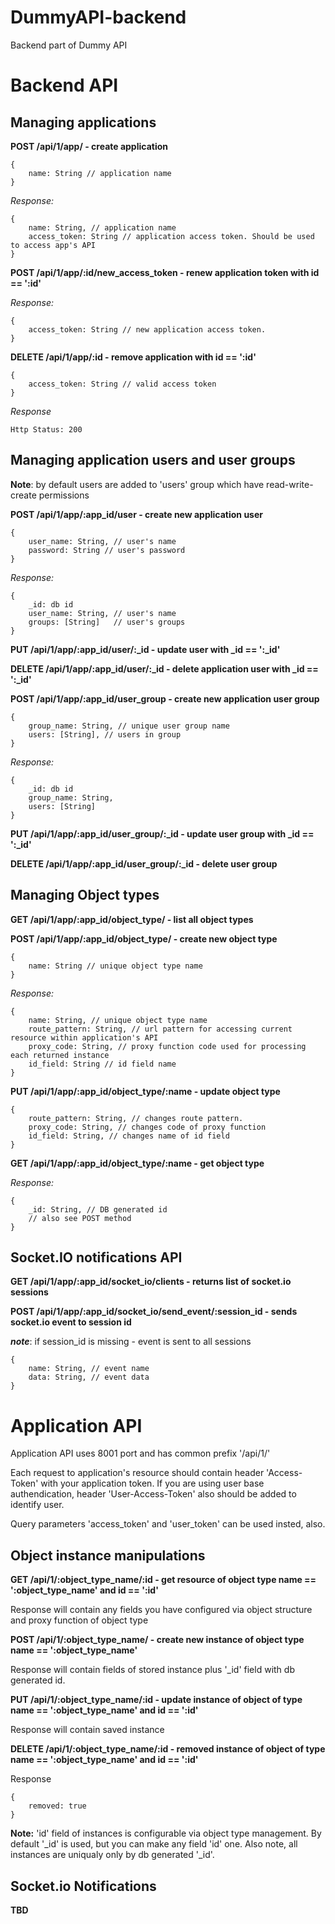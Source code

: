 DummyAPI-backend
================

Backend part of Dummy API


# Backend API

## Managing applications


**POST /api/1/app/  - create application**

    {
        name: String // application name
    }

*Response:*

    {
        name: String, // application name
        access_token: String // application access token. Should be used to access app's API
    }

**POST /api/1/app/:id/new_access_token - renew application token with id == ':id'**

*Response:*

    {
        access_token: String // new application access token.
    }


**DELETE /api/1/app/:id - remove application with id == ':id'**

    {
        access_token: String // valid access token
    }

*Response*

    Http Status: 200

## Managing application users and user groups

 **Note**: by default users are added to 'users' group which have read-write-create permissions

**POST /api/1/app/:app_id/user - create new application user**

    {
        user_name: String, // user's name
        password: String // user's password
    }

*Response:*

    {
        _id: db id
        user_name: String, // user's name
        groups: [String]   // user's groups
    }

**PUT /api/1/app/:app_id/user/:_id - update user with _id == ':_id'**

**DELETE /api/1/app/:app_id/user/:_id - delete application user with _id == ':_id'**


**POST /api/1/app/:app_id/user_group - create new application user group**

    {
        group_name: String, // unique user group name
        users: [String], // users in group
    }

*Response:*

    {
        _id: db id
        group_name: String,
        users: [String]
    }

**PUT /api/1/app/:app_id/user_group/:_id - update user group with _id == ':_id'**

**DELETE /api/1/app/:app_id/user_group/:_id - delete user group**


## Managing Object types

**GET /api/1/app/:app_id/object_type/ - list all object types**

**POST /api/1/app/:app_id/object_type/ - create new object type**

    {
        name: String // unique object type name
    }

*Response:*

    {
        name: String, // unique object type name
        route_pattern: String, // url pattern for accessing current resource within application's API
        proxy_code: String, // proxy function code used for processing each returned instance
        id_field: String // id field name
    }

**PUT /api/1/app/:app_id/object_type/:name - update object type**

    {
        route_pattern: String, // changes route pattern.
        proxy_code: String, // changes code of proxy function
        id_field: String, // changes name of id field
    }


**GET /api/1/app/:app_id/object_type/:name - get object type**

*Response:*

    {
        _id: String, // DB generated id
        // also see POST method
    }

## Socket.IO notifications API

**GET /api/1/app/:app_id/socket_io/clients - returns list of socket.io sessions**

**POST /api/1/app/:app_id/socket_io/send_event/:session_id - sends socket.io event to session id**

***note***: if session_id is missing - event is sent to all sessions

    {
        name: String, // event name
        data: String, // event data
    }


# Application API

Application API uses 8001 port and has common prefix '/api/1/'

Each request to application's resource should contain header 'Access-Token' with your application token.
If you are using user base authendication, header 'User-Access-Token' also should be added to identify user.

Query parameters 'access_token' and 'user_token' can be used insted, also.

## Object instance manipulations

**GET /api/1/:object_type_name/:id - get resource of object type name == ':object_type_name' and id == ':id'**

Response will contain any fields you have configured via object structure and proxy function of object type

**POST /api/1/:object_type_name/ - create new instance of object type name == ':object_type_name'**

Response will contain fields of stored instance plus '_id' field with db generated id.

**PUT /api/1/:object_type_name/:id - update instance of object of type name == ':object_type_name' and id == ':id'**

Response will contain saved instance

**DELETE /api/1/:object_type_name/:id - removed instance of object of type name == ':object_type_name' and id == ':id'**

Response

    {
        removed: true
    }

**Note:** 'id' field of instances is configurable via object type management. By default '_id' is used, but you can make
 any field 'id' one. Also note, all instances are uniqualy only by db generated '_id'.

## Socket.io Notifications

**TBD**
